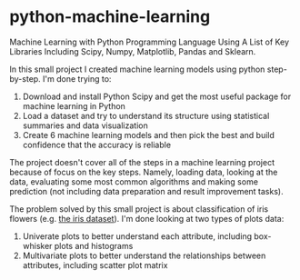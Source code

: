 # python-machine-learning
Machine Learning with Python Programming Language Using A List of Key Libraries Including Scipy, Numpy, Matplotlib, Pandas and Sklearn.

In this small project I created machine learning models using python step-by-step. I'm done trying to:

1. Download and install Python Scipy and get the most useful package for machine learning in Python
2. Load a dataset and try to understand its structure using statistical summaries and data visualization
3. Create 6 machine learning models and then pick the best and build confidence that the accuracy is reliable

The project doesn't cover all of the steps in a machine learning project because of focus on the key steps. Namely, loading data, looking at the data, evaluating some most common algorithms and making some prediction (not including data preparation and result improvement tasks).

The problem solved by this small project is about classification of iris flowers (e.g. <a href="https://archive.ics.uci.edu/ml/datasets/Iris" target="_blank">the iris dataset</a>). I'm done looking at two types of plots data:

1. Univerate plots to better understand each attribute, including box-whisker plots and histograms
2. Multivariate plots to better understand the relationships between attributes, including scatter plot matrix
